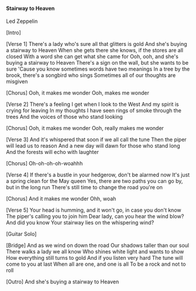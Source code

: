 #### Stairway to Heaven

Led Zeppelin

[Intro]

[Verse 1]
There's a lady who's sure all that glitters is gold
And she's buying a stairway to Heaven
When she gets there she knows, if the stores are all closed
With a word she can get what she came for
Ooh, ooh, and she's buying a stairway to Heaven
There's a sign on the wall, but she wants to be sure
'Cause you know sometimes words have two meanings
In a tree by the brook, there's a songbird who sings
Sometimes all of our thoughts are misgiven

[Chorus]
Ooh, it makes me wonder
Ooh, makes me wonder

[Verse 2]
There's a feeling I get when I look to the West
And my spirit is crying for leaving
In my thoughts I have seen rings of smoke through the trees
And the voices of those who stand looking

[Chorus]
Ooh, it makes me wonder
Ooh, really makes me wonder

[Verse 3]
And it's whispered that soon if we all call the tune
Then the piper will lead us to reason
And a new day will dawn for those who stand long
And the forests will echo with laughter

[Chorus]
Oh-oh-oh-oh-woahhh

[Verse 4]
If there's a bustle in your hedgerow, don't be alarmed now
It's just a spring clean for the May queen
Yes, there are two paths you can go by, but in the long run
There's still time to change the road you're on

[Chorus]
And it makes me wonder
Ohh, woah

[Verse 5]
Your head is humming, and it won't go, in case you don't know
The piper's calling you to join him
Dear lady, can you hear the wind blow? And did you know
Your stairway lies on the whispering wind?

[Guitar Solo]

[Bridge]
And as we wind on down the road
Our shadows taller than our soul
There walks a lady we all know
Who shines white light and wants to show
How everything still turns to gold
And if you listen very hard
The tune will come to you at last
When all are one, and one is all
To be a rock and not to roll

[Outro]
And she's buying a stairway to Heaven